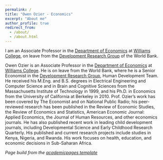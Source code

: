 ```yaml
---
permalink: /
title: "Owen Ozier - Economics"
excerpt: "About me"
author_profile: true
redirect_from: 
  - /about/
  - /about.html
---
```


I am an Associate Professor in the [Department of Economics](https://econ.williams.edu/) at [Williams College](https://www.williams.edu/), on leave from the [Development Research Group](http://www.worldbank.org/en/research/brief/researchers) of the World Bank.

Owen Ozier is an Associate Professor in the [Department of Economics](https://econ.williams.edu/) at [Williams College](https://www.williams.edu/).
He is on leave from the World Bank, where he is a Senior Economist in the [Development Research Group](http://www.worldbank.org/en/research/brief/researchers), Human Development Team.
He received his M.Eng. and B.S. degrees in Electrical Engineering and Computer Science and in Brain and Cognitive Sciences from the Massachusetts Institute of Technology in 1999, and his Ph.D. in Economics from the University of California at Berkeley in 2010. Prof. Ozier’s work has been covered by The Economist and on National Public Radio; his peer-reviewed research has been published in the Review of Economic Studies, the Review of Economics and Statistics, American Economic Journal: Applied Economics, the Journal of Human Resources, and other economics journals. He has also published recent work in leading child development journals, including Developmental Science and Early Childhood Research Quarterly. His published and current research projects include studies in Kenya, Nigeria, and Rwanda. His work focuses on health, education, and economic decisions in Sub-Saharan Africa.


<i>Page build from the [academicpages template](https://github.com/academicpages/academicpages.github.io)</i>
